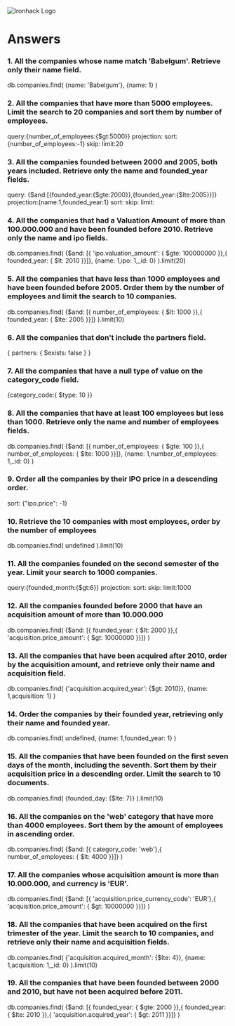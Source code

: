 ![Ironhack Logo](https://i.imgur.com/1QgrNNw.png)

# Answers

### 1. All the companies whose name match 'Babelgum'. Retrieve only their name field.
db.companies.find( {name: 'Babelgum'}, {name: 1} )

### 2. All the companies that have more than 5000 employees. Limit the search to 20 companies and sort them by number of employees.
query:{number_of_employees:{$gt:5000}} projection: sort: {number_of_employees:-1} skip: limit:20

### 3. All the companies founded between 2000 and 2005, both years included. Retrieve only the name and founded_year fields.
query: {$and:[{founded_year:{$gte:2000}},{founded_year:{$lte:2005}}]} projection:{name:1,founded_year:1} sort: skip: limit:

### 4. All the companies that had a Valuation Amount of more than 100.000.000 and have been founded before 2010. Retrieve only the name and ipo fields.
db.companies.find( {$and: [{ 'ipo.valuation_amount': { $gte: 100000000 }},{ founded_year: { $lt: 2010 }}]}, {name: 1,ipo: 1,_id: 0} ).limit(20)

### 5. All the companies that have less than 1000 employees and have been founded before 2005. Order them by the number of employees and limit the search to 10 companies.
db.companies.find( {$and: [{ number_of_employees: { $lt: 1000 }},{ founded_year: { $lte: 2005 }}]} ).limit(10)

### 6. All the companies that don't include the partners field.
{ partners: { $exists: false } }

### 7. All the companies that have a null type of value on the category_code field.
{category_code:{ $type: 10 }}

### 8. All the companies that have at least 100 employees but less than 1000. Retrieve only the name and number of employees fields.
db.companies.find( {$and: [{ number_of_employees: { $gte: 100 }},{ number_of_employees: { $lte: 1000 }}]}, {name: 1,number_of_employees: 1,_id: 0} )

### 9. Order all the companies by their IPO price in a descending order.
sort: {"ipo.price": -1}

### 10. Retrieve the 10 companies with most employees, order by the number of employees
db.companies.find( undefined ).limit(10)

### 11. All the companies founded on the second semester of the year. Limit your search to 1000 companies.
query:{founded_month:{$gt:6}} projection: sort: skip: limit:1000

### 12. All the companies founded before 2000 that have an acquisition amount of more than 10.000.000
db.companies.find( {$and: [{ founded_year: { $lt: 2000 }},{ 'acquisition.price_amount': { $gt: 10000000 }}]} )

### 13. All the companies that have been acquired after 2010, order by the acquisition amount, and retrieve only their name and acquisition field.
db.companies.find( {'acquisition.acquired_year': {$gt: 2010}}, {name: 1,acquisition: 1} )

### 14. Order the companies by their founded year, retrieving only their name and founded year.
db.companies.find( undefined, {name: 1,founded_year: 1} )

### 15. All the companies that have been founded on the first seven days of the month, including the seventh. Sort them by their acquisition price in a descending order. Limit the search to 10 documents.
db.companies.find( {founded_day: {$lte: 7}} ).limit(10)

### 16. All the companies on the 'web' category that have more than 4000 employees. Sort them by the amount of employees in ascending order.
db.companies.find( {$and: [{ category_code: 'web'},{ number_of_employees: { $lt: 4000 }}]} )

### 17. All the companies whose acquisition amount is more than 10.000.000, and currency is 'EUR'.
db.companies.find( {$and: [{ 'acquisition.price_currency_code': 'EUR'},{ 'acquisition.price_amount': { $gt: 10000000 }}]} )

### 18. All the companies that have been acquired on the first trimester of the year. Limit the search to 10 companies, and retrieve only their name and acquisition fields.
db.companies.find( {'acquisition.acquired_month': {$lte: 4}}, {name: 1,acquisition: 1,_id: 0} ).limit(10)

### 19. All the companies that have been founded between 2000 and 2010, but have not been acquired before 2011.
db.companies.find( {$and: [{ founded_year: { $gte: 2000 }},{ founded_year: { $lte: 2010 }},{ 'acquisition.acquired_year': { $gt: 2011 }}]} )
